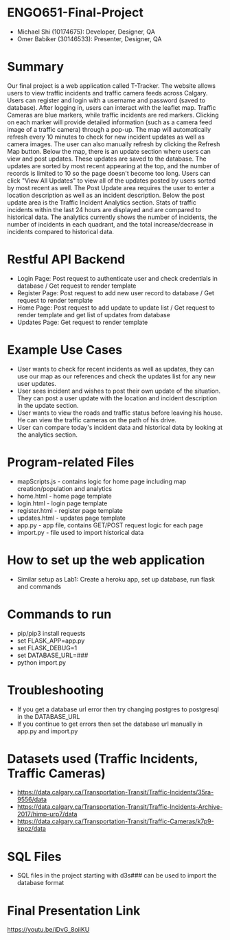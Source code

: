 # ENGO651-Final-Project
- Michael Shi (10174675): Developer, Designer, QA
- Omer Babiker (30146533): Presenter, Designer, QA

# Summary
Our final project is a web application called T-Tracker. The website allows users to view traffic incidents and traffic camera feeds across Calgary.
Users can register and login with a username and password (saved to database). After logging in, users can interact with the leaflet map. Traffic Cameras are blue markers, while traffic incidents are red markers. Clicking on each marker will provide detailed information (such as a camera feed image of a traffic camera) through a pop-up.
The map will automatically refresh every 10 minutes to check for new incident updates as well as camera images. The user can also manually refresh by clicking the Refresh Map button. Below the map, there is an update section where users can view and post updates. These updates are saved to the database. The updates are sorted by most recent appearing at the top, and the number of records is limited to 10 so the page doesn't become too long. Users can click "View All Updates" to view all of the updates posted by users sorted by most recent as well. The Post Update area requires the user to enter a location description as well as an incident description. Below the post update area is the Traffic Incident Analytics section. Stats of traffic incidents within the last 24 hours are displayed and are compared to historical data. The analytics currently shows the number of incidents, the number of incidents in each quadrant, and the total increase/decrease in incidents compared to historical data.

# Restful API Backend
- Login Page: Post request to authenticate user and check credentials in database / Get request to render template
- Register Page: Post request to add new user record to database / Get request to render template
- Home Page: Post request to add update to update list / Get request to render template and get list of updates from database
- Updates Page: Get request to render template

# Example Use Cases
- User wants to check for recent incidents as well as updates, they can use our map as our references and check the updates list for any new user updates.
- User sees incident and wishes to post their own update of the situation. They can post a user update with the location and incident description in the update section.
- User wants to view the roads and traffic status before leaving his house. He can view the traffic cameras on the path of his drive.
- User can compare today's incident data and historical data by looking at the analytics section.

# Program-related Files
- mapScripts.js - contains logic for home page including map creation/population and analytics
- home.html - home page template
- login.html - login page template
- register.html - register page template
- updates.html - updates page template
- app.py - app file, contains GET/POST request logic for each page
- import.py - file used to import historical data

# How to set up the web application
- Similar setup as Lab1: Create a heroku app, set up database, run flask and commands

# Commands to run
- pip/pip3 install requests
- set FLASK_APP=app.py
- set FLASK_DEBUG=1
- set DATABASE_URL=###
- python import.py

# Troubleshooting
- If you get a database url error then try changing postgres to postgresql in the DATABASE_URL
- If you continue to get errors then set the database url manually in app.py and import.py

# Datasets used (Traffic Incidents, Traffic Cameras)
- https://data.calgary.ca/Transportation-Transit/Traffic-Incidents/35ra-9556/data
- https://data.calgary.ca/Transportation-Transit/Traffic-Incidents-Archive-2017/himp-urp7/data
- https://data.calgary.ca/Transportation-Transit/Traffic-Cameras/k7p9-kppz/data


# SQL Files
- SQL files in the project starting with d3s### can be used to import the database format

# Final Presentation Link
https://youtu.be/iDvG_8oiiKU
